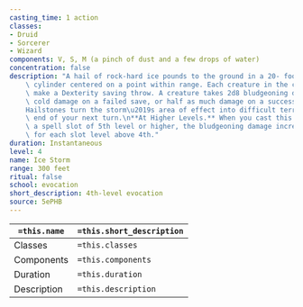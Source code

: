 ```yaml
---
casting_time: 1 action
classes:
- Druid
- Sorcerer
- Wizard
components: V, S, M (a pinch of dust and a few drops of water)
concentration: false
description: "A hail of rock-hard ice pounds to the ground in a 20- foot-radius, 40-foot-high\
    \ cylinder centered on a point within range. Each creature in the cylinder must\
    \ make a Dexterity saving throw. A creature takes 2d8 bludgeoning damage and 4d6\
    \ cold damage on a failed save, or half as much damage on a successful one.\n\
    Hailstones turn the storm\u2019s area of effect into difficult terrain until the\
    \ end of your next turn.\n**At Higher Levels.** When you cast this spell using\
    \ a spell slot of 5th level or higher, the bludgeoning damage increases by 1d8\
    \ for each slot level above 4th."
duration: Instantaneous
level: 4
name: Ice Storm
range: 300 feet
ritual: false
school: evocation
short_description: 4th-level evocation
source: 5ePHB
---
```


| `=this.name` | `=this.short_description` |
| ------------ | ------------------------- |
| Classes      | `=this.classes`           |
| Components   | `=this.components`        |
| Duration     | `=this.duration`          |
| Description  | `=this.description`       |